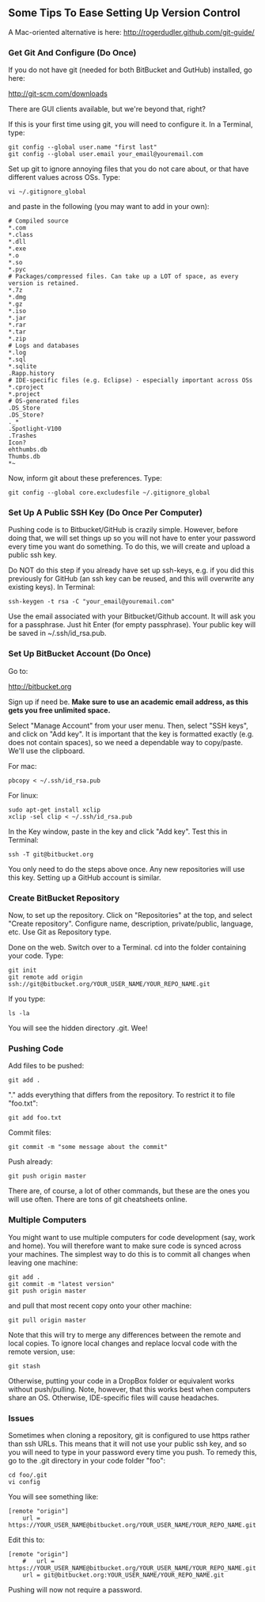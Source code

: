 Some Tips To Ease Setting Up Version Control
--------------
A Mac-oriented alternative is here: http://rogerdudler.github.com/git-guide/
### Get Git And Configure (Do Once)
If you do not have git (needed for both BitBucket and GutHub) installed, go here:

http://git-scm.com/downloads

There are GUI clients available, but we're beyond that, right?

If this is your first time using git, you will need to configure it. In a Terminal, type:

	git config --global user.name "first last"
	git config --global user.email your_email@youremail.com

Set up git to ignore annoying files that you do not care about, or that have different values across OSs. Type:

	vi ~/.gitignore_global

and paste in the following (you may want to add in your own):

	# Compiled source
	*.com
	*.class
	*.dll
	*.exe
	*.o
	*.so
	*.pyc
	# Packages/compressed files. Can take up a LOT of space, as every version is retained.
	*.7z
	*.dmg
	*.gz
	*.iso
	*.jar
	*.rar
	*.tar
	*.zip
	# Logs and databases
	*.log
	*.sql
	*.sqlite
	.Rapp.history
	# IDE-specific files (e.g. Eclipse) - especially important across OSs
	*.cproject
	*.project
	# OS-generated files
	.DS_Store
	.DS_Store?
	._*
	.Spotlight-V100
	.Trashes
	Icon?
	ehthumbs.db
	Thumbs.db
	*~

Now, inform git about these preferences. Type:

	git config --global core.excludesfile ~/.gitignore_global

### Set Up A Public SSH Key (Do Once Per Computer)
Pushing code is to Bitbucket/GitHub is crazily simple. However, before doing that, we will set things up so you will not have to enter your password every time you want do something. To do this, we will create and upload a public ssh key.

Do NOT do this step if you already have set up ssh-keys, e.g. if you did this previously for GitHub (an ssh key can be reused, and this will overwrite any existing keys). In Terminal:

	ssh-keygen -t rsa -C "your_email@youremail.com"

Use the email associated with your Bitbucket/Github account. It will ask you for a passphrase. Just hit Enter (for empty passphrase). Your public key will be saved in ~/.ssh/id_rsa.pub. 

### Set Up BitBucket Account (Do Once)
Go to:

http://bitbucket.org

Sign up if need be. **Make sure to use an academic email address, as this gets you free unlimited space.**

Select "Manage Account" from your user menu. Then, select "SSH keys", and click on "Add key". It is important that the key is formatted exactly (e.g. does not contain spaces), so we need a dependable way to copy/paste. We'll use the clipboard.

For mac:

	pbcopy < ~/.ssh/id_rsa.pub

For linux:

	sudo apt-get install xclip
	xclip -sel clip < ~/.ssh/id_rsa.pub

In the Key window, paste in the key and click "Add key". Test this in Terminal:

	ssh -T git@bitbucket.org

You only need to do the steps above once. Any new repositories will use this key. Setting up a GitHub account is similar.

### Create BitBucket Repository
Now, to set up the repository. Click on "Repositories" at the top, and select "Create repository". Configure name, description, private/public, language, etc. Use Git as Repository type.

Done on the web. Switch over to a Terminal. cd into the folder containing your code. Type:

	git init
	git remote add origin ssh://git@bitbucket.org/YOUR_USER_NAME/YOUR_REPO_NAME.git

If you type:

	ls -la

You will see the hidden directory .git. Wee!

### Pushing Code
Add files to be pushed:

	git add .

"." adds everything that differs from the repository. To restrict it to file "foo.txt":

	git add foo.txt

Commit files:

	git commit -m "some message about the commit"

Push already:

	git push origin master

There are, of course, a lot of other commands, but these are the ones you will use often. There are tons of git cheatsheets online.

### Multiple Computers
You might want to use multiple computers for code development (say, work and home). You will therefore want to make sure code is synced across your machines. The simplest way to do this is to commit all changes when leaving one machine:

	git add .
	git commit -m "latest version"
	git push origin master

and pull that most recent copy onto your other machine:

	git pull origin master

Note that this will try to merge any differences between the remote and local copies. To ignore local changes and replace locval code with the remote version, use:

	git stash

Otherwise, putting your code in a DropBox folder or equivalent works without push/pulling. Note, however, that this works best when computers share an OS. Otherwise, IDE-specific files will cause headaches.

### Issues
Sometimes when cloning a repository, git is configured to use https rather than ssh URLs. This means that it will not use your public ssh key, and so you will need to type in your password every time you push. To remedy this, go to the .git directory in your code folder "foo":

	cd foo/.git
	vi config

You will see something like:

	[remote "origin"]
		url = https://YOUR_USER_NAME@bitbucket.org/YOUR_USER_NAME/YOUR_REPO_NAME.git

Edit this to:

	[remote "origin"]
		#	url = https://YOUR_USER_NAME@bitbucket.org/YOUR_USER_NAME/YOUR_REPO_NAME.git
		url = git@bitbucket.org:YOUR_USER_NAME/YOUR_REPO_NAME.git

Pushing will now not require a password.

